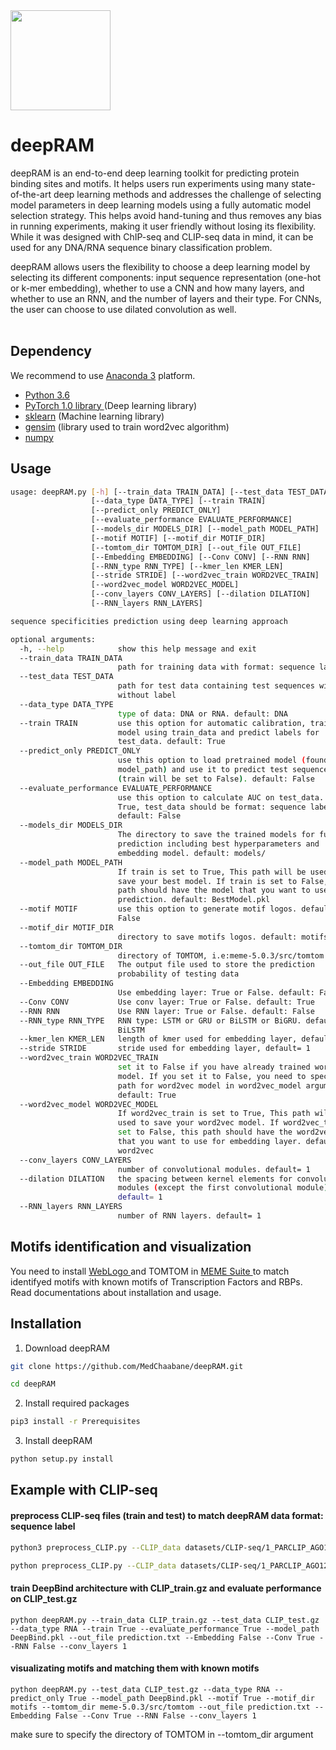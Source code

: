

   <img src="https://github.com/MedChaabane/deepRAM/blob/master/CSU-Ram.jpg" width="160">

# deepRAM

deepRAM is an end-to-end deep learning toolkit for predicting protein binding sites and motifs. It helps users run experiments using many state-of-the-art deep learning methods and addresses the challenge of selecting model parameters in deep learning models using a fully automatic model selection strategy. This helps avoid hand-tuning and thus removes any bias in running experiments, making it user friendly without losing its flexibility. While it was designed with ChIP-seq and CLIP-seq data in mind, it can be used for any DNA/RNA sequence binary classification problem.

deepRAM allows users the flexibility to choose a deep learning model by selecting its different components:  input sequence representation (one-hot or k-mer embedding), whether to use a CNN and how many layers, and whether to use an RNN, and the number of layers and their type. For CNNs, the user can choose to use dilated convolution as well.
 <br><br>
## Dependency <br>
We recommend to use [Anaconda 3](https://www.anaconda.com/download/) platform. 
-  <a href=https://www.python.org/downloads/source/>Python 3.6 </a> <br>
-  <a href=https://pytorch.org/>PyTorch 1.0 library </a> (Deep learning library) <br>
-  <a href=https://github.com/scikit-learn/scikit-learn>sklearn</a> (Machine learning library)<br>
-  <a href=https://anaconda.org/anaconda/gensim>gensim</a> (library used to train word2vec algorithm) <br>
-  <a href=https://anaconda.org/anaconda/numpy>numpy</a> <br>

## Usage

```bash 
usage: deepRAM.py [-h] [--train_data TRAIN_DATA] [--test_data TEST_DATA]
                  [--data_type DATA_TYPE] [--train TRAIN]
                  [--predict_only PREDICT_ONLY]
                  [--evaluate_performance EVALUATE_PERFORMANCE]
                  [--models_dir MODELS_DIR] [--model_path MODEL_PATH]
                  [--motif MOTIF] [--motif_dir MOTIF_DIR]
                  [--tomtom_dir TOMTOM_DIR] [--out_file OUT_FILE]
                  [--Embedding EMBEDDING] [--Conv CONV] [--RNN RNN]
                  [--RNN_type RNN_TYPE] [--kmer_len KMER_LEN]
                  [--stride STRIDE] [--word2vec_train WORD2VEC_TRAIN]
                  [--word2vec_model WORD2VEC_MODEL]
                  [--conv_layers CONV_LAYERS] [--dilation DILATION]
                  [--RNN_layers RNN_LAYERS]

sequence specificities prediction using deep learning approach

optional arguments:
  -h, --help            show this help message and exit
  --train_data TRAIN_DATA
                        path for training data with format: sequence label
  --test_data TEST_DATA
                        path for test data containing test sequences with or
                        without label
  --data_type DATA_TYPE
                        type of data: DNA or RNA. default: DNA
  --train TRAIN         use this option for automatic calibration, training
                        model using train_data and predict labels for
                        test_data. default: True
  --predict_only PREDICT_ONLY
                        use this option to load pretrained model (found in
                        model_path) and use it to predict test sequences
                        (train will be set to False). default: False
  --evaluate_performance EVALUATE_PERFORMANCE
                        use this option to calculate AUC on test_data. If
                        True, test_data should be format: sequence label.
                        default: False
  --models_dir MODELS_DIR
                        The directory to save the trained models for future
                        prediction including best hyperparameters and
                        embedding model. default: models/
  --model_path MODEL_PATH
                        If train is set to True, This path will be used to
                        save your best model. If train is set to False, this
                        path should have the model that you want to use for
                        prediction. default: BestModel.pkl
  --motif MOTIF         use this option to generate motif logos. default:
                        False
  --motif_dir MOTIF_DIR
                        directory to save motifs logos. default: motifs
  --tomtom_dir TOMTOM_DIR
                        directory of TOMTOM, i.e:meme-5.0.3/src/tomtom
  --out_file OUT_FILE   The output file used to store the prediction
                        probability of testing data
  --Embedding EMBEDDING
                        Use embedding layer: True or False. default: False
  --Conv CONV           Use conv layer: True or False. default: True
  --RNN RNN             Use RNN layer: True or False. default: False
  --RNN_type RNN_TYPE   RNN type: LSTM or GRU or BiLSTM or BiGRU. default:
                        BiLSTM
  --kmer_len KMER_LEN   length of kmer used for embedding layer, default= 3
  --stride STRIDE       stride used for embedding layer, default= 1
  --word2vec_train WORD2VEC_TRAIN
                        set it to False if you have already trained word2vec
                        model. If you set it to False, you need to specify the
                        path for word2vec model in word2vec_model argument.
                        default: True
  --word2vec_model WORD2VEC_MODEL
                        If word2vec_train is set to True, This path will be
                        used to save your word2vec model. If word2vec_train is
                        set to False, this path should have the word2vec model
                        that you want to use for embedding layer. default:
                        word2vec
  --conv_layers CONV_LAYERS
                        number of convolutional modules. default= 1
  --dilation DILATION   the spacing between kernel elements for convolutional
                        modules (except the first convolutional module).
                        default= 1
  --RNN_layers RNN_LAYERS
                        number of RNN layers. default= 1
```

## Motifs identification and visualization

You need to install <a href=http://weblogo.berkeley.edu/> WebLogo </a> and TOMTOM in <a href=http://meme-suite.org> MEME Suite </a> to match identifyed motifs with known motifs of Transcription Factors and RBPs. Read documentations about installation and usage.

## Installation
1) Download deepRAM
```bash
git clone https://github.com/MedChaabane/deepRAM.git

cd deepRAM
```

2) Install required packages 
```bash
pip3 install -r Prerequisites
```
3) Install deepRAM
```bash
python setup.py install
```
## Example with CLIP-seq
#### preprocess CLIP-seq files (train and test) to match deepRAM data format: sequence label
```bash
python3 preprocess_CLIP.py --CLIP_data datasets/CLIP-seq/1_PARCLIP_AGO1234_hg19/30000/training_sample_0/sequences.fa.gz --output CLIP_train.gz
```
```bash
python preprocess_CLIP.py --CLIP_data datasets/CLIP-seq/1_PARCLIP_AGO1234_hg19/30000/test_sample_0/sequences.fa.gz --output CLIP_test.gz
```
#### train DeepBind architecture with CLIP_train.gz and evaluate performance on CLIP_test.gz
```
python deepRAM.py --train_data CLIP_train.gz --test_data CLIP_test.gz --data_type RNA --train True --evaluate_performance True --model_path DeepBind.pkl --out_file prediction.txt --Embedding False --Conv True --RNN False --conv_layers 1 
```
#### visualizating motifs and matching them with known motifs 
```
python deepRAM.py --test_data CLIP_test.gz --data_type RNA --predict_only True --model_path DeepBind.pkl --motif True --motif_dir motifs --tomtom_dir meme-5.0.3/src/tomtom --out_file prediction.txt --Embedding False --Conv True --RNN False --conv_layers 1
```
make sure to specify the directory of TOMTOM in --tomtom_dir argument
